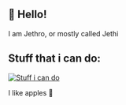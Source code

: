 ## 👋 Hello!
I am Jethro, or mostly called Jethi

## Stuff that i can do:
[![Stuff i can do](https://skillicons.dev/icons?i=vscode,py,bots,html)](https://github.com/JethiYippee)

I like apples 🍎
